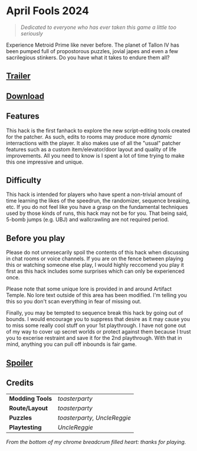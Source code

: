 # April Fools 2024

> *Dedicated to everyone who has ever taken this game a little too seriously*

Experience Metroid Prime like never before. The planet of Tallon IV has been pumped full of propostorous puzzles, jovial japes and even a few sacrilegious stinkers. Do you have what it takes to endure them all?

## [Trailer](http://example.com)

## [Download](http://example.com)

## Features

This hack is the first fanhack to explore the new script-editing tools created for the patcher. As such, edits to rooms may produce more *dynamic* interractions with the player. It also makes use of all the "usual" patcher features such as a custom item/elevator/door layout and quality of life improvements. All you need to know is I spent a lot of time trying to make this one impressive and unique.

## Difficulty

This hack is intended for players who have spent a non-trivial amount of time learning the likes of the speedrun, the randomizer, sequence breaking, etc. If you do not feel like you have a grasp on the fundamental techniques used by those kinds of runs, this hack may not be for you. That being said, 5-bomb jumps (e.g. UBJ) and wallcrawling are not required period.

## Before you play

Please do not unnesecarily spoil the contents of this hack when discussing in chat rooms or voice channels. If you are on the fence between playing this or watching someone else play, I would highly reccomend you play it first as this hack includes some surprises which can only be experienced once.

Please note that some unique lore is provided in and around Artifact Temple. No lore text outside of this area has been modified. I'm telling you this so you don't scan everything in fear of missing out.

Finally, you may be tempted to sequence break this hack by going out of bounds. I would encourage you to suppress that desire as it may cause you to miss some really cool stuff on your 1st playthrough. I have not gone out of my way to cover up secret worlds or protect against them because I trust you to excerise restraint and save it for the 2nd playthrough. With that in mind, anything you can pull off inbounds is fair game.

## [Spoiler](./spoiler.md)

## Credits
|  |  | 
-------|------------------
| **Modding Tools** | *toasterparty* |
| **Route/Layout** | *toasterparty* |
| **Puzzles** | *toasterparty, UncleReggie* |
| **Playtesting** | *UncleReggie* |

*From the bottom of my chrome breadcrum filled heart: thanks for playing.*
